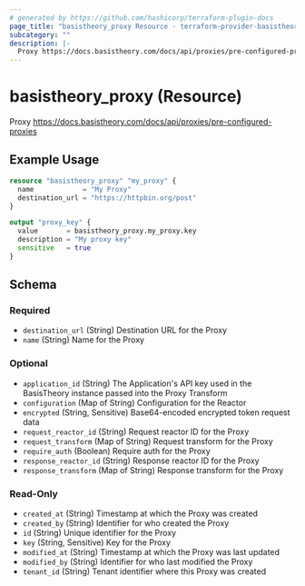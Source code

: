 ```yaml
---
# generated by https://github.com/hashicorp/terraform-plugin-docs
page_title: "basistheory_proxy Resource - terraform-provider-basistheory"
subcategory: ""
description: |-
  Proxy https://docs.basistheory.com/docs/api/proxies/pre-configured-proxies
---
```


# basistheory_proxy (Resource)

Proxy https://docs.basistheory.com/docs/api/proxies/pre-configured-proxies

## Example Usage

```terraform
resource "basistheory_proxy" "my_proxy" {
  name            = "My Proxy"
  destination_url = "https://httpbin.org/post"
}

output "proxy_key" {
  value       = basistheory_proxy.my_proxy.key
  description = "My proxy key"
  sensitive   = true
}
```

<!-- schema generated by tfplugindocs -->
## Schema

### Required

- `destination_url` (String) Destination URL for the Proxy
- `name` (String) Name for the Proxy

### Optional

- `application_id` (String) The Application's API key used in the BasisTheory instance passed into the Proxy Transform
- `configuration` (Map of String) Configuration for the Reactor
- `encrypted` (String, Sensitive) Base64-encoded encrypted token request data
- `request_reactor_id` (String) Request reactor ID for the Proxy
- `request_transform` (Map of String) Request transform for the Proxy
- `require_auth` (Boolean) Require auth for the Proxy
- `response_reactor_id` (String) Response reactor ID for the Proxy
- `response_transform` (Map of String) Response transform for the Proxy

### Read-Only

- `created_at` (String) Timestamp at which the Proxy was created
- `created_by` (String) Identifier for who created the Proxy
- `id` (String) Unique identifier for the Proxy
- `key` (String, Sensitive) Key for the Proxy
- `modified_at` (String) Timestamp at which the Proxy was last updated
- `modified_by` (String) Identifier for who last modified the Proxy
- `tenant_id` (String) Tenant identifier where this Proxy was created


